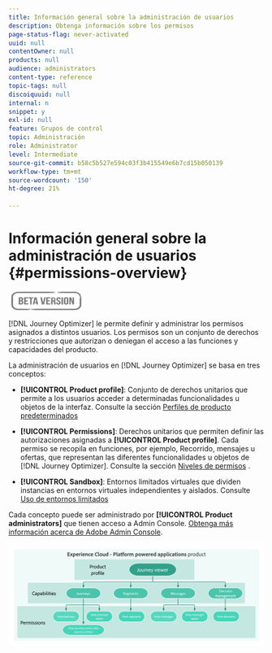 ```yaml
---
title: Información general sobre la administración de usuarios
description: Obtenga información sobre los permisos
page-status-flag: never-activated
uuid: null
contentOwner: null
products: null
audience: administrators
content-type: reference
topic-tags: null
discoiquuid: null
internal: n
snippet: y
exl-id: null
feature: Grupos de control
topic: Administración
role: Administrator
level: Intermediate
source-git-commit: b58c5b527e594c03f3b415549e6b7cd15b050139
workflow-type: tm+mt
source-wordcount: '150'
ht-degree: 21%

---
```


# Información general sobre la administración de usuarios {#permissions-overview}

![](../assets/do-not-localize/badge.png)

[!DNL Journey Optimizer] le permite definir y administrar los permisos asignados a distintos usuarios. Los permisos son un conjunto de derechos y restricciones que autorizan o deniegan el acceso a las funciones y capacidades del producto.

La administración de usuarios en [!DNL Journey Optimizer] se basa en tres conceptos:

* **[!UICONTROL Product profile]**: Conjunto de derechos unitarios que permite a los usuarios acceder a determinadas funcionalidades u objetos de la interfaz. Consulte la sección [Perfiles de producto predeterminados](ootb-product-profiles.md)

* **[!UICONTROL Permissions]**: Derechos unitarios que permiten definir las autorizaciones asignadas a  **[!UICONTROL Product profile]**. Cada permiso se recopila en funciones, por ejemplo, Recorrido, mensajes u ofertas, que representan las diferentes funcionalidades u objetos de [!DNL Journey Optimizer]. Consulte la sección [Niveles de permisos](high-low-permissions.md) .

* **[!UICONTROL Sandbox]**: Entornos limitados virtuales que dividen instancias en entornos virtuales independientes y aislados. Consulte [Uso de entornos limitados](sandboxes.md)

Cada concepto puede ser administrado por **[!UICONTROL Product administrators]** que tienen acceso a Admin Console. [Obtenga más información acerca de Adobe Admin Console](https://helpx.adobe.com/es/enterprise/managing/user-guide.html).

![](../assets/do-not-localize/permissions_2.png)
